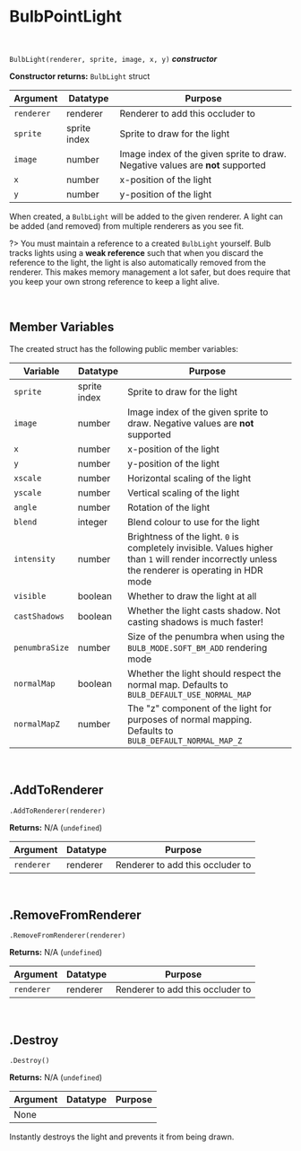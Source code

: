 # BulbPointLight

&nbsp;

`BulbLight(renderer, sprite, image, x, y)` ***constructor***

**Constructor returns:** `BulbLight` struct

|Argument  |Datatype    |Purpose                                                                       |
|----------|------------|------------------------------------------------------------------------------|
|`renderer`|renderer    |Renderer to add this occluder to                                              |
|`sprite`  |sprite index|Sprite to draw for the light                                                  |
|`image`   |number      |Image index of the given sprite to draw. Negative values are **not** supported|
|`x`       |number      |x-position of the light                                                       |
|`y`       |number      |y-position of the light                                                       |

When created, a `BulbLight` will be added to the given renderer. A light can be added (and removed) from multiple renderers as you see fit.

?> You must maintain a reference to a created `BulbLight` yourself. Bulb tracks lights using a **weak reference** such that when you discard the reference to the light, the light is also automatically removed from the renderer. This makes memory management a lot safer, but does require that you keep your own strong reference to keep a light alive.

&nbsp;

## Member Variables

The created struct has the following public member variables:

|Variable      |Datatype    |Purpose                                                                                   |
|--------------|------------|------------------------------------------------------------------------------------------|
|`sprite`      |sprite index|Sprite to draw for the light                                                              |
|`image`       |number      |Image index of the given sprite to draw. Negative values are **not** supported            |
|`x`           |number      |x-position of the light                                                                   |
|`y`           |number      |y-position of the light                                                                   |
|`xscale`      |number      |Horizontal scaling of the light                                                           |
|`yscale`      |number      |Vertical scaling of the light                                                             |
|`angle`       |number      |Rotation of the light                                                                     |
|`blend`       |integer     |Blend colour to use for the light                                                         |
|`intensity`   |number      |Brightness of the light. `0` is completely invisible. Values higher than `1` will render incorrectly unless the renderer is operating in HDR mode|
|`visible`     |boolean     |Whether to draw the light at all                                                          |
|`castShadows` |boolean     |Whether the light casts shadow. Not casting shadows is much faster!                       |
|`penumbraSize`|number      |Size of the penumbra when using the `BULB_MODE.SOFT_BM_ADD` rendering mode                |
|`normalMap`   |boolean     |Whether the light should respect the normal map. Defaults to `BULB_DEFAULT_USE_NORMAL_MAP`|
|`normalMapZ`  |number      |The "z" component of the light for purposes of normal mapping. Defaults to `BULB_DEFAULT_NORMAL_MAP_Z`|

&nbsp;

## .AddToRenderer

`.AddToRenderer(renderer)`

**Returns:** N/A (`undefined`)

|Argument  |Datatype|Purpose                         |
|----------|--------|--------------------------------|
|`renderer`|renderer|Renderer to add this occluder to|

&nbsp;

## .RemoveFromRenderer

`.RemoveFromRenderer(renderer)`

**Returns:** N/A (`undefined`)

|Argument  |Datatype|Purpose                         |
|----------|--------|--------------------------------|
|`renderer`|renderer|Renderer to add this occluder to|

&nbsp;

## .Destroy

`.Destroy()`

**Returns:** N/A (`undefined`)

|Argument|Datatype|Purpose|
|--------|--------|-------|
|None    |        |       |

Instantly destroys the light and prevents it from being drawn.
